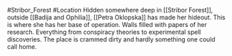 #Stribor_Forest #Location 
Hidden somewhere deep in [[Stribor Forest]], outside [[Badija and Ophilia]], [[Petra Oklopska]] has made her hideout. This is where she has her base of operation. Walls filled with papers of her research. Everything from conspiracy theories to experimental spell discoveries. The place is crammed dirty and hardly something one could call home. 